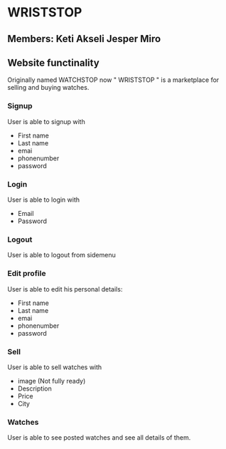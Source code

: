 # WRISTSTOP
## Members: Keti Akseli Jesper Miro
## Website functinality
Originally named WATCHSTOP now " WRISTSTOP " is a marketplace for selling and buying watches.

### Signup
User is able to signup with
- First name
- Last name
- emai
- phonenumber
- password
  
### Login
User is able to login with
- Email
- Password

### Logout
User is able to logout from sidemenu

### Edit profile
User is able to edit his personal details:
- First name
- Last name
- emai
- phonenumber
- password

### Sell
User is able to sell watches with
- image (Not fully ready)
- Description
- Price
- City

### Watches
User is able to see posted watches and see all details of them. 

  


